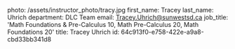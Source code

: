 photo: /assets/instructor_photo/tracy.jpg
first_name: Tracey
last_name: Uhrich
department: DLC Team
email: Tracey.Uhrich@sunwestsd.ca
job_title: 'Math Foundations & Pre-Calculus 10, Math Pre-Calculus 20, Math Foundations 20'
title: Tracey Uhrich
id: 64c913f0-e758-422e-a9a8-cbd33bb341d8
